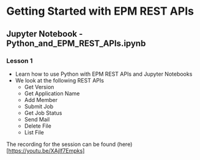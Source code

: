 # Getting Started with EPM REST APIs
## Jupyter Notebook - Python_and_EPM_REST_APIs.ipynb

### Lesson 1
 - Learn how to use Python with EPM REST APIs and Jupyter Notebooks
 - We look at the following REST APIs
   - Get Version
   - Get Application Name
   - Add Member
   - Submit Job
   - Get Job Status
   - Send Mail
   - Delete File
   - List File

The recording for the session can be found (here)[https://youtu.be/XAjIf7Empks]
